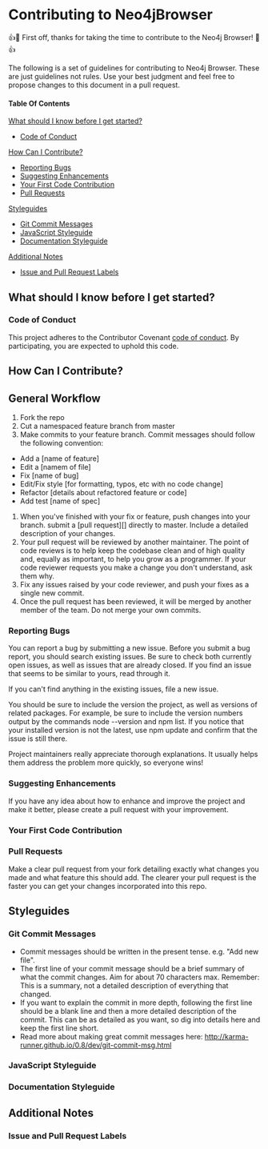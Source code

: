 # Contributing to Neo4jBrowser

:+1::tada: First off, thanks for taking the time to contribute to the Neo4j Browser! :tada::+1:

The following is a set of guidelines for contributing to Neo4j Browser. These are just guidelines not rules. Use your best judgment and feel free to propose changes to this document in a pull request.

#### Table Of Contents

[What should I know before I get started?](#what-should-i-know-before-i-get-started)
  * [Code of Conduct](#code-of-conduct)

[How Can I Contribute?](#how-can-i-contribute)
  * [Reporting Bugs](#reporting-bugs)
  * [Suggesting Enhancements](#suggesting-enhancements)
  * [Your First Code Contribution](#your-first-code-contribution)
  * [Pull Requests](#pull-requests)

[Styleguides](#styleguides)
  * [Git Commit Messages](#git-commit-messages)
  * [JavaScript Styleguide](#javascript-styleguide)
  * [Documentation Styleguide](#documentation-styleguide)

[Additional Notes](#additional-notes)
  * [Issue and Pull Request Labels](#issue-and-pull-request-labels)

## What should I know before I get started?

### Code of Conduct

This project adheres to the Contributor Covenant [code of conduct](CODE_OF_CONDUCT.md).
By participating, you are expected to uphold this code.


## How Can I Contribute?

## General Workflow
1. Fork the repo
1. Cut a namespaced feature branch from master
1. Make commits to your feature branch. Commit messages should follow the following convention:
  - Add a [name of feature]
  - Edit a [namem of file]
  - Fix [name of bug]
  - Edit/Fix style [for formatting, typos, etc with no code change]
  - Refactor [details about refactored feature or code]
  - Add test [name of spec]
1. When you've finished with your fix or feature, push changes into your branch. submit a [pull request][]
   directly to master. Include a detailed description of your changes.
1. Your pull request will be reviewed by another maintainer. The point of code
   reviews is to help keep the codebase clean and of high quality and, equally
   as important, to help you grow as a programmer. If your code reviewer
   requests you make a change you don't understand, ask them why.
1. Fix any issues raised by your code reviewer, and push your fixes as a single
   new commit.
1. Once the pull request has been reviewed, it will be merged by another member of the team. Do not merge your own commits.

### Reporting Bugs
You can report a bug by submitting a new issue. Before you submit a bug report, you should search existing issues. Be sure to check both currently open issues, as well as issues that are already closed. If you find an issue that seems to be similar to yours, read through it.

If you can't find anything in the existing issues, file a new issue.

You should be sure to include the version the project, as well as versions of related packages. For example, be sure to include the version numbers output by the commands node --version and npm list. If you notice that your installed version is not the latest, use npm update and confirm that the issue is still there.

Project maintainers really appreciate thorough explanations. It usually helps them address the problem more quickly, so everyone wins!

### Suggesting Enhancements
If you have any idea about how to enhance and improve the project and make it better, please create a pull request with your improvement.

### Your First Code Contribution
### Pull Requests
Make a clear pull request from your fork detailing exactly what changes you made and what feature this should add. The clearer your pull request is the faster you can get your changes incorporated into this repo.

## Styleguides
### Git Commit Messages
- Commit messages should be written in the present tense. e.g. "Add new file".
- The first line of your commit message should be a brief summary of what the
  commit changes. Aim for about 70 characters max. Remember: This is a summary,
  not a detailed description of everything that changed.
- If you want to explain the commit in more depth, following the first line should
  be a blank line and then a more detailed description of the commit. This can be
  as detailed as you want, so dig into details here and keep the first line short.
- Read more about making great commit messages here:
  http://karma-runner.github.io/0.8/dev/git-commit-msg.html

### JavaScript Styleguide
### Documentation Styleguide

## Additional Notes
### Issue and Pull Request Labels